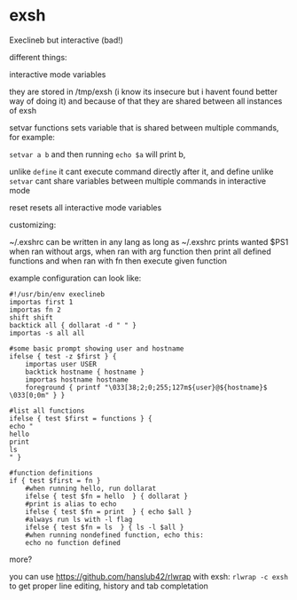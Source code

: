 # exsh
Execlineb but interactive (bad!)

different things:

interactive mode variables

they are stored in /tmp/exsh (i know its insecure but i havent found better way of doing it) and because of that they are shared between all instances of exsh

setvar functions sets variable that is shared between multiple commands, for example:

`setvar a b` and then running `echo $a` will print b,

unlike `define` it cant execute command directly after it, and define unlike `setvar` cant share variables between multiple commands in interactive mode

reset resets all interactive mode variables

customizing:

~/.exshrc can be written in any lang as long as ~/.exshrc prints wanted $PS1 when ran without args, when ran with arg function then print all defined functions and when ran with fn <function> then execute given function

example configuration can look like:
```
#!/usr/bin/env execlineb
importas first 1
importas fn 2
shift shift
backtick all { dollarat -d " " }
importas -s all all

#some basic prompt showing user and hostname
ifelse { test -z $first } {
	importas user USER
	backtick hostname { hostname }
	importas hostname hostname
	foreground { printf "\033[38;2;0;255;127m${user}@${hostname}$ \033[0;0m" } }

#list all functions
ifelse { test $first = functions } {
echo "
hello
print
ls
" }

#function definitions
if { test $first = fn } 
	#when running hello, run dollarat
	ifelse { test $fn = hello  } { dollarat }
	#print is alias to echo
	ifelse { test $fn = print  } { echo $all }
	#always run ls with -l flag
	ifelse { test $fn = ls  } { ls -l $all }
	#when running nondefined function, echo this:
	echo no function defined
```

more?


you can use https://github.com/hanslub42/rlwrap with exsh: `rlwrap -c exsh` to get proper line editing, history and tab completation
